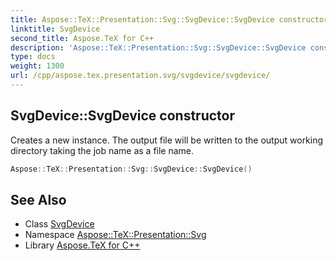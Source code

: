 ```yaml
---
title: Aspose::TeX::Presentation::Svg::SvgDevice::SvgDevice constructor
linktitle: SvgDevice
second_title: Aspose.TeX for C++
description: 'Aspose::TeX::Presentation::Svg::SvgDevice::SvgDevice constructor. Creates a new instance. The output file will be written to the output working directory taking the job name as a file name in C++.'
type: docs
weight: 1300
url: /cpp/aspose.tex.presentation.svg/svgdevice/svgdevice/
---
```

## SvgDevice::SvgDevice constructor


Creates a new instance. The output file will be written to the output working directory taking the job name as a file name.

```cpp
Aspose::TeX::Presentation::Svg::SvgDevice::SvgDevice()
```

## See Also

* Class [SvgDevice](../)
* Namespace [Aspose::TeX::Presentation::Svg](../../)
* Library [Aspose.TeX for C++](../../../)
